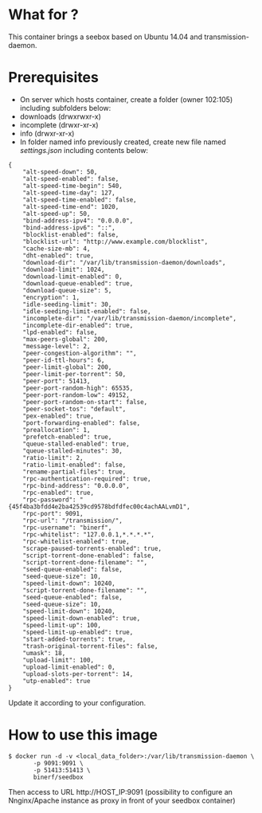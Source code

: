 # What for ?
This container brings a seebox based on Ubuntu 14.04 and transmission-daemon.

# Prerequisites
* On server which hosts container, create a folder (owner 102:105) including subfolders below:
 * downloads (drwxrwxr-x)
 * incomplete (drwxr-xr-x)
 * info (drwxr-xr-x)
* In folder named info previously created, create new file named *settings.json* including contents below:
```
{
    "alt-speed-down": 50,
    "alt-speed-enabled": false,
    "alt-speed-time-begin": 540,
    "alt-speed-time-day": 127,
    "alt-speed-time-enabled": false,
    "alt-speed-time-end": 1020,
    "alt-speed-up": 50,
    "bind-address-ipv4": "0.0.0.0",
    "bind-address-ipv6": "::",
    "blocklist-enabled": false,
    "blocklist-url": "http://www.example.com/blocklist",
    "cache-size-mb": 4,
    "dht-enabled": true,
    "download-dir": "/var/lib/transmission-daemon/downloads",
    "download-limit": 1024,
    "download-limit-enabled": 0,
    "download-queue-enabled": true,
    "download-queue-size": 5,
    "encryption": 1,
    "idle-seeding-limit": 30,
    "idle-seeding-limit-enabled": false,
    "incomplete-dir": "/var/lib/transmission-daemon/incomplete",
    "incomplete-dir-enabled": true,
    "lpd-enabled": false,
    "max-peers-global": 200,
    "message-level": 2,
    "peer-congestion-algorithm": "",
    "peer-id-ttl-hours": 6,
    "peer-limit-global": 200,
    "peer-limit-per-torrent": 50,
    "peer-port": 51413,
    "peer-port-random-high": 65535,
    "peer-port-random-low": 49152,
    "peer-port-random-on-start": false,
    "peer-socket-tos": "default",
    "pex-enabled": true,
    "port-forwarding-enabled": false,
    "preallocation": 1,
    "prefetch-enabled": true,
    "queue-stalled-enabled": true,
    "queue-stalled-minutes": 30,
    "ratio-limit": 2,
    "ratio-limit-enabled": false,
    "rename-partial-files": true,
    "rpc-authentication-required": true,
    "rpc-bind-address": "0.0.0.0",
    "rpc-enabled": true,
    "rpc-password": "{45f4ba3bfdd4e2ba42539cd9578bdfdfec00c4achAALvmD1",
    "rpc-port": 9091,
    "rpc-url": "/transmission/",
    "rpc-username": "binerf",
    "rpc-whitelist": "127.0.0.1,*.*.*.*",
    "rpc-whitelist-enabled": true,
    "scrape-paused-torrents-enabled": true,
    "script-torrent-done-enabled": false,
    "script-torrent-done-filename": "",
    "seed-queue-enabled": false,
    "seed-queue-size": 10,
    "speed-limit-down": 10240,
    "script-torrent-done-filename": "",
    "seed-queue-enabled": false,
    "seed-queue-size": 10,
    "speed-limit-down": 10240,
    "speed-limit-down-enabled": true,
    "speed-limit-up": 100,
    "speed-limit-up-enabled": true,
    "start-added-torrents": true,
    "trash-original-torrent-files": false,
    "umask": 18,
    "upload-limit": 100,
    "upload-limit-enabled": 0,
    "upload-slots-per-torrent": 14,
    "utp-enabled": true
}
```
Update it according to your configuration.

# How to use this image
    $ docker run -d -v <local_data_folder>:/var/lib/transmission-daemon \
           -p 9091:9091 \
           -p 51413:51413 \
           binerf/seedbox

Then access to URL http://HOST_IP:9091
(possibility to configure an Nnginx/Apache instance as proxy in front of your seedbox container) 
